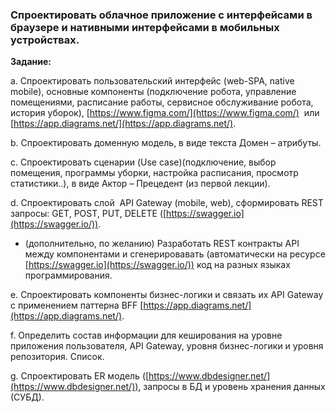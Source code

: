 ### Спроектировать облачное приложение с интерфейсами в браузере и нативными интерфейсами в мобильных устройствах.

**Задание:**

a. Спроектировать пользовательский интерфейс (web-SPA, native mobile), основные компоненты (подключение робота, управление помещениями, расписание работы, сервисное обслуживание робота, история уборок), [https://www.figma.com/](https://www.figma.com/)  или [https://app.diagrams.net/](https://app.diagrams.net/).

b. Спроектировать доменную модель, в виде текста Домен – атрибуты.

c. Спроектировать сценарии (Use case)(подключение, выбор помещения, программы уборки, настройка расписания, просмотр статистики..), в виде Актор – Прецедент (из первой лекции).

d. Спроектировать слой  API Gateway (mobile, web), сформировать REST запросы: GET, POST, PUT, DELETE ([https://swagger.io](https://swagger.io/)).

* (дополнительно, по желанию) Разработать REST контракты API между компонентами и сгенерировавать (автоматически на ресурсе [https://swagger.io](https://swagger.io/)) код на разных языках программирования.

e. Спроектировать компоненты бизнес-логики и связать их API Gateway с применением паттерна BFF [https://app.diagrams.net/](https://app.diagrams.net/).

f. Определить состав информации для кеширования на уровне приложения пользователя, API Gateway, уровня бизнес-логики и уровня репозитория. Список.

g. Спроектировать ER модель ([https://www.dbdesigner.net/](https://www.dbdesigner.net/)), запросы в БД и уровень хранения данных (СУБД).